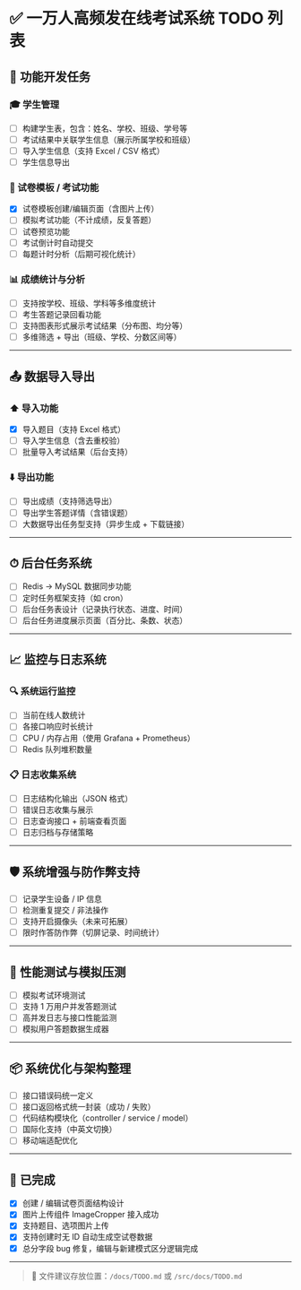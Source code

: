 # ✅ 一万人高频发在线考试系统 TODO 列表

## 📘 功能开发任务

### 🎓 学生管理
- [ ] 构建学生表，包含：姓名、学校、班级、学号等
- [ ] 考试结果中关联学生信息（展示所属学校和班级）
- [ ] 导入学生信息（支持 Excel / CSV 格式）
- [ ] 学生信息导出

### 📄 试卷模板 / 考试功能
- [x] 试卷模板创建/编辑页面（含图片上传）
- [ ] 模拟考试功能（不计成绩，反复答题）
- [ ] 试卷预览功能
- [ ] 考试倒计时自动提交
- [ ] 每题计时分析（后期可视化统计）

### 📊 成绩统计与分析
- [ ] 支持按学校、班级、学科等多维度统计
- [ ] 考生答题记录回看功能
- [ ] 支持图表形式展示考试结果（分布图、均分等）
- [ ] 多维筛选 + 导出（班级、学校、分数区间等）

---

## 📤 数据导入导出

### ⬆️ 导入功能
- [x] 导入题目（支持 Excel 格式）
- [ ] 导入学生信息（含去重校验）
- [ ] 批量导入考试结果（后台支持）

### ⬇️ 导出功能
- [ ] 导出成绩（支持筛选导出）
- [ ] 导出学生答题详情（含错误题）
- [ ] 大数据导出任务型支持（异步生成 + 下载链接）

---

## ⏱ 后台任务系统

- [ ] Redis → MySQL 数据同步功能
- [ ] 定时任务框架支持（如 cron）
- [ ] 后台任务表设计（记录执行状态、进度、时间）
- [ ] 后台任务进度展示页面（百分比、条数、状态）

---

## 📈 监控与日志系统

### 🔍 系统运行监控
- [ ] 当前在线人数统计
- [ ] 各接口响应时长统计
- [ ] CPU / 内存占用（使用 Grafana + Prometheus）
- [ ] Redis 队列堆积数量

### 📋 日志收集系统
- [ ] 日志结构化输出（JSON 格式）
- [ ] 错误日志收集与展示
- [ ] 日志查询接口 + 前端查看页面
- [ ] 日志归档与存储策略

---

## 🛡️ 系统增强与防作弊支持

- [ ] 记录学生设备 / IP 信息
- [ ] 检测重复提交 / 非法操作
- [ ] 支持开启摄像头（未来可拓展）
- [ ] 限时作答防作弊（切屏记录、时间统计）

---

## 🧪 性能测试与模拟压测

- [ ] 模拟考试环境测试
- [ ] 支持 1 万用户并发答题测试
- [ ] 高并发日志与接口性能监测
- [ ] 模拟用户答题数据生成器

---

## 📦 系统优化与架构整理

- [ ] 接口错误码统一定义
- [ ] 接口返回格式统一封装（成功 / 失败）
- [ ] 代码结构模块化（controller / service / model）
- [ ] 国际化支持（中英文切换）
- [ ] 移动端适配优化

---

## 📝 已完成

- [x] 创建 / 编辑试卷页面结构设计
- [x] 图片上传组件 ImageCropper 接入成功
- [x] 支持题目、选项图片上传
- [x] 支持创建时无 ID 自动生成空试卷数据
- [x] 总分字段 bug 修复，编辑与新建模式区分逻辑完成

---

> 📌 文件建议存放位置：`/docs/TODO.md` 或 `/src/docs/TODO.md`